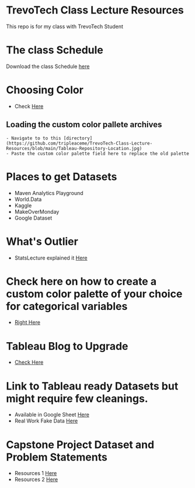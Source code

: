 # TrevoTech Class Lecture Resources
 This repo is for my class with TrevoTech Student

# The class Schedule
Download the class Schedule [here](https://github.com/tripleaceme/TrevoTech-Class-Lecture-Resources/blob/main/TrevoTech%20Class%20Schedule.pdf)

# Choosing Color
- Check [Here](/Preferences.tps)

## Loading the custom color pallete archives
    - Navigate to to this [directory](https://github.com/tripleaceme/TrevoTech-Class-Lecture-Resources/blob/main/Tableau-Repository-Location.jpg)
    - Paste the custom color palette field here to replace the old palette
    
# Places to get Datasets
- Maven Analytics Playground
- World.Data
- Kaggle
- MakeOverMonday
- Google Dataset

# What's Outlier
- StatsLecture explained it [Here](https://www.youtube.com/watch?v=o2q-L3auqW8)
# Check here on how to create a custom color palette of your choice for categorical variables
- [Right Here](https://www.thedataschool.co.uk/emily-chen/tableau-tip-importing-custom-colour-palettes)

# Tableau Blog to Upgrade
- [Check Here](https://tableau.toanhoang.com/category/learners/)

# Link to Tableau ready Datasets but might require few cleanings.

- Available in Google Sheet [Here](https://docs.google.com/spreadsheets/d/1kt82X_k73rkfo2J4QDAvua8f3RpaR7KxecU7qaVJoxo/edit#gid=0)
- Real Work Fake Data [Here](https://data.world/markbradbourne/rwfd-real-world-fake-data)


# Capstone Project Dataset and Problem Statements
- Resources 1 [Here](https://sonsofhierarchies.com/real-world-fake-data/)
- Resources 2 [Here](https://sonsofhierarchies.com/real-world-fake-data-season-2/)